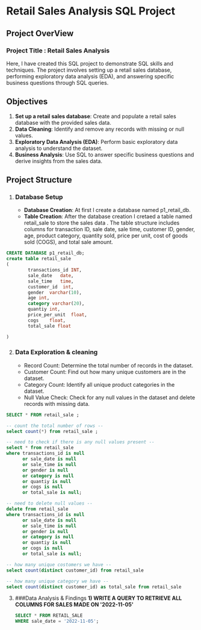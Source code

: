 # Retail Sales Analysis SQL Project 
## Project OverView 

### Project Title : Retail Sales Analysis

Here, I have created this SQL project to demonstrate SQL skills and techniques. The project involves setting up a retail sales database, performing exploratory data analysis (EDA), and answering specific business questions through SQL queries. 

## Objectives
1) **Set up a retail sales database**: Create and populate a retail sales database with the provided sales data.
2) **Data Cleaning**: Identify and remove any records with missing or null values.
3) **Exploratory Data Analysis (EDA)**: Perform basic exploratory data analysis to understand the dataset.
4) **Business Analysis**: Use SQL to answer specific business questions and derive insights from the sales data.

## Project Structure
1. ### Database Setup
   - **Database Creation**: At first I create a database named 
       p1_retail_db.
   - **Table Creation**: After the database creation I cretaed a table named retail_sale to store the sales data . The table structure includes columns 
       for transaction ID, sale date, sale time, customer ID, gender, age, product category, quantity sold, price per unit, cost of goods sold (COGS), 
       and total sale amount.

```sql
CREATE DATABASE p1_retail_db;
create table retail_sale
(
		transactions_id	INT,
		sale_date	date,
		sale_time	time,
		customer_id	 int,
		gender	varchar(10),
		age	int,
		category varchar(20),	
		quantiy	int,
		price_per_unit	float,
		cogs	float,
		total_sale float

)
```
  2. ### Data Exploration & cleaning
      - Record Count: Determine the total number of records in 
        the dataset.
      - Customer Count: Find out how many unique customers are 
        in the dataset.
      - Category Count: Identify all unique product categories 
        in the dataset.
      - Null Value Check: Check for any null values in the 
        dataset and delete records with missing data.


```sql
SELECT * FROM retail_sale ;

-- count the total number of rows --
select count(*) from retail_sale ;

-- need to check if there is any null values present --
select * from retail_sale 
where transactions_id is null 
      or sale_date is null
	  or sale_time is null
	  or gender is null
	  or category is null
	  or quantiy is null
	  or cogs is null
	  or total_sale is null;

-- need to delete null values --
delete from retail_sale 
where transactions_id is null 
      or sale_date is null
	  or sale_time is null
	  or gender is null
	  or category is null
	  or quantiy is null
	  or cogs is null
	  or total_sale is null;

-- how many unique costomers we have --
select count(distinct customer_id) from retail_sale

-- how many unique category we have --
select count(distinct customer_id) as total_sale from retail_sale
```

3. ###Data Analysis & Findings
   **1) WRITE A QUERY TO RETRIEVE ALL COLUMNS FOR SALES MADE ON '2022-11-05'**
   ```sql
   SELECT * FROM RETAIL_SALE
   WHERE sale_date = '2022-11-05';
   ```
   





